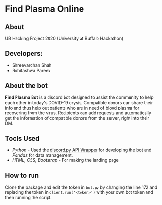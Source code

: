 # Find Plasma Online

## About
UB Hacking Project 2020 (University at Buffalo Hackathon)

## Developers:
- Shreevardhan Shah
- Rohitashwa Pareek

## About the bot
**Find Plasma Bot** is a discord bot designed to assist the community to help each other in today's COVID-19 crysis. Compatible donors can share their info and thus help out patients who are in need of blood plasma for recovering from the virus. Recipients can add requests and automatically get the information of compatible donors from the server, right into their DM.



## Tools Used
- *Python* - Used the [discord.py API Wrapper](https://discordpy.readthedocs.io/en/latest/) for developing the bot and *Pandas* for data management.
- *HTML, CSS, Bootstrap* - For making the landing page

## How to run

Clone the package and edit the token in ```bot.py``` by changing the line 172 and replacing the token in
```client.run('<token>')``` with your own bot token and then running the script.
